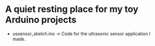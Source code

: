 # A quiet resting place for my toy Arduino projects
- ussensor_sketch.ino -> Code for the ultrasonic sensor application I made.
  
